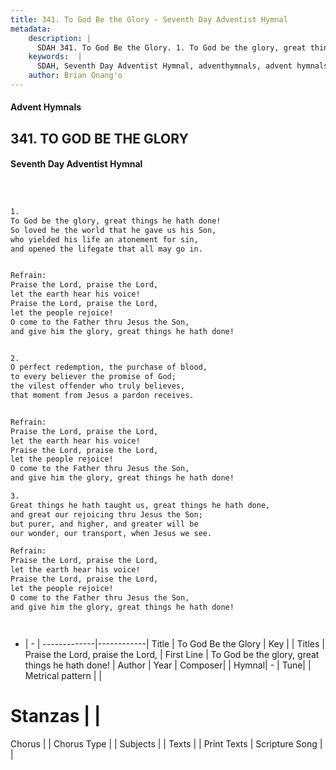 ```yaml
---
title: 341. To God Be the Glory - Seventh Day Adventist Hymnal
metadata:
    description: |
      SDAH 341. To God Be the Glory. 1. To God be the glory, great things he hath done! So loved he the world that he gave us his Son, who yielded his life an atonement for sin, and opened the lifegate that all may go in. 
    keywords:  |
      SDAH, Seventh Day Adventist Hymnal, adventhymnals, advent hymnals, To God Be the Glory, To God be the glory, great things he hath done! ,Praise the Lord, praise the Lord,
    author: Brian Onang'o
---
```


#### Advent Hymnals
## 341. TO GOD BE THE GLORY
#### Seventh Day Adventist Hymnal

```txt



1.
To God be the glory, great things he hath done!
So loved he the world that he gave us his Son,
who yielded his life an atonement for sin,
and opened the lifegate that all may go in.


Refrain:
Praise the Lord, praise the Lord,
let the earth hear his voice!
Praise the Lord, praise the Lord,
let the people rejoice!
O come to the Father thru Jesus the Son,
and give him the glory, great things he hath done!


2.
O perfect redemption, the purchase of blood,
to every believer the promise of God;
the vilest offender who truly believes,
that moment from Jesus a pardon receives.


Refrain:
Praise the Lord, praise the Lord,
let the earth hear his voice!
Praise the Lord, praise the Lord,
let the people rejoice!
O come to the Father thru Jesus the Son,
and give him the glory, great things he hath done!

3.
Great things he hath taught us, great things he hath done,
and great our rejoicing thru Jesus the Son;
but purer, and higher, and greater will be
our wonder, our transport, when Jesus we see.

Refrain:
Praise the Lord, praise the Lord,
let the earth hear his voice!
Praise the Lord, praise the Lord,
let the people rejoice!
O come to the Father thru Jesus the Son,
and give him the glory, great things he hath done!




```

- |   -  |
-------------|------------|
Title | To God Be the Glory |
Key |  |
Titles | Praise the Lord, praise the Lord, |
First Line | To God be the glory, great things he hath done! |
Author | 
Year | 
Composer|  |
Hymnal|  - |
Tune|  |
Metrical pattern | |
# Stanzas |  |
Chorus |  |
Chorus Type |  |
Subjects |  |
Texts |  |
Print Texts | 
Scripture Song |  |
  
